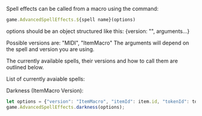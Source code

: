 Spell effects can be called from a macro using the command: 
```javascript 
game.AdvancedSpellEffects.${spell name}(options)
```
options should be an object structured like this: 
{version: "", arguments...}

Possible versions are: 
"MIDI", "ItemMacro"
The arguments will depend on the spell and version you are using.


The currently available spells, their versions and how to call them are outlined below.

List of currently avaiable spells: 

Darkness (ItemMacro Version):

```javascript
let options = {"version": "ItemMacro", "itemId": item.id, "tokenId": token.id};
game.AdvancedSpellEffects.darkness(options);
```